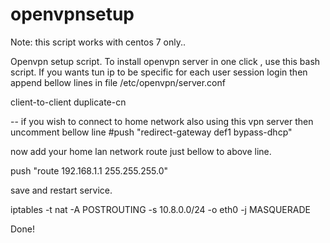# openvpnsetup
Note: this script works with centos 7 only..


Openvpn setup script. To install openvpn server in one click , use this bash script.
If you wants tun ip to be specific for each user session login then append bellow lines in file 
/etc/openvpn/server.conf 

client-to-client 
duplicate-cn 

-- if you wish to connect to home network also using this vpn server then uncomment bellow line 
#push "redirect-gateway def1 bypass-dhcp"

now add your home lan network route just bellow to above line.

push "route 192.168.1.1 255.255.255.0"

save and restart service.

iptables -t nat -A POSTROUTING -s 10.8.0.0/24 -o eth0 -j MASQUERADE

Done!
